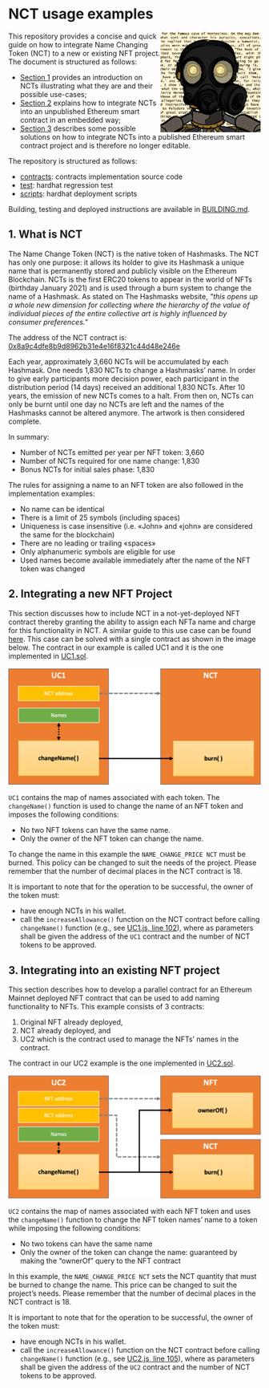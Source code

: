 # NCT usage examples

<img align="right" width="200" height="200" src="./doc/12398.png">

This repository provides a concise and quick guide on how to integrate Name Changing Token (NCT) to a new or existing 
NFT project. The document is structured as follows:
- [Section 1](#s1) provides an introduction on NCTs illustrating what they are and their possible use-cases;
- [Section 2](#s2) explains how to integrate NCTs into an unpublished Ethereum smart contract in an embedded way;
- [Section 3](#s3) describes some possible solutions on how to integrate NCTs into a published Ethereum smart contract 
  project and is therefore no longer editable.

The repository is structured as follows:
- [contracts](./contracts): contracts implementation source code
- [test](./test): hardhat regression test
- [scripts](./scripts): hardhat deployment scripts

Building, testing and deployed instructions are available in [BUILDING.md](./BUILDING.md).


## <a name="s1"></a> 1. What is NCT
The Name Change Token (NCT) is the native token of Hashmasks. The NCT has only one purpose: it allows its holder to 
give its Hashmask a unique name that is permanently stored and publicly visible on the Ethereum Blockchain. 
NCTs is the first ERC20 tokens to appear in the world of NFTs (birthday January 2021) and is used through a burn 
system to change the name of a Hashmask.
As stated on The Hashmasks website, *"this opens up a whole new dimension for collecting where the hierarchy of the 
value of individual pieces of the entire collective art is highly influenced by consumer preferences."*

The address of the NCT contract is:  [0x8a9c4dfe8b9d8962b31e4e16f8321c44d48e246e](https://etherscan.io/token/0x8a9c4dfe8b9d8962b31e4e16f8321c44d48e246e) 

Each year, approximately 3,660 NCTs will be accumulated by each Hashmask. One needs 1,830 NCTs to change a Hashmasks’ name. 
In order to give early participants more decision power, each participant in the distribution period (14 days) received 
an additional 1,830 NCTs. After 10 years, the emission of new NCTs comes to a halt. From then on, NCTs can only be burnt 
until one day no NCTs are left and the names of the Hashmasks cannot be altered anymore. 
The artwork is then considered complete.

In summary:
- Number of NCTs emitted per year per NFT token: 3,660
- Number of NCTs required for one name change: 1,830
- Bonus NCTs for initial sales phase: 1,830

The rules for assigning a name to an NFT token are also followed in the implementation examples:
- No name can be identical
- There is a limit of 25 symbols (including spaces)
- Uniqueness is case insensitive (i.e. «John» and «john» are considered the same for the blockchain)
- There are no leading or trailing «spaces»
- Only alphanumeric symbols are eligible for use
- Used names become available immediately after the name of the NFT token was changed

## <a name="s2"></a> 2. Integrating a new NFT Project
This section discusses how to include NCT in a not-yet-deployed NFT contract thereby granting the ability to assign 
each NFTa name and charge for this functionality in NCT. A similar guide to this use case can be found 
[here](https://hackmd.io/@cgEsbYIST_6la5EYjGAJEg/rJB-ZKA_d).
This case can be solved with a single contract as shown in the image below. The contract in our example is called 
UC1 and it is the one implemented in [UC1.sol](./contracts/UC1.sol).

![UC1](./doc/UC1.png)

``UC1`` contains the map of names associated with each token. The ``changeName()`` function is used to change the name 
of an NFT token and imposes the following conditions:
- No two NFT tokens can have the same name.
- Only the owner of the NFT token can change the name.

To change the name in this example  the ``NAME_CHANGE_PRICE NCT`` must be burned. This policy can be changed to suit 
the needs of the project. Please remember that the number of decimal places in the NCT contract is 18.

It is important to note that for the operation to be successful, the owner of the token must:
- have enough NCTs in his wallet.
- call the ``increaseAllowance()`` function on the NCT contract before calling ``changeName()`` function 
  (e.g., see [UC1.js, line 102](./test/UC1.js#L102)), where as parameters shall be given the address 
  of the ``UC1`` contract and the number of NCT tokens to be approved.

## <a name="s3"></a> 3. Integrating into an existing NFT project
This section describes how to develop a parallel contract for an  Ethereum Mainnet deployed NFT contract that can be 
used to add naming functionality to NFTs. This example consists of 3 contracts: 
1. Original NFT already deployed, 
2. NCT already deployed, and
3. UC2 which is the contract used to manage the NFTs’ names in the contract. 

The contract in our UC2 example is the one implemented in [UC2.sol](./contracts/UC2.sol).

![UC2](./doc/UC2.png)

``UC2`` contains the map of names associated with each NFT token and uses the ``changeName()`` function to change the 
NFT token names’ name to a token while imposing the following conditions:
- No two tokens can have the same name
- Only the owner of the token can change the name: guaranteed by making the “ownerOf” query to the NFT contract

In this example, the ``NAME_CHANGE_PRICE NCT`` sets the NCT quantity  that must be burned to change the name. 
This price can be changed to suit the project’s needs. 
Please remember that the number of decimal places in the NCT contract is 18.


It is important to note that for the operation to be successful, the owner of the token must:
- have enough NCTs in his wallet.
- call the ``increaseAllowance()`` function on the NCT contract before calling ``changeName()`` function 
  (e.g., see [UC2.js, line 105](./test/UC2.js#L105)), where as parameters shall be given the address
  of the ``UC2`` contract and the number of NCT tokens to be approved.



